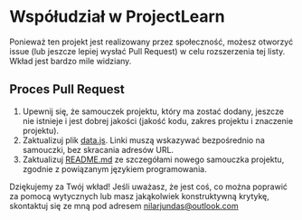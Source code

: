 # Współudział w ProjectLearn

Ponieważ ten projekt jest realizowany przez społeczność, możesz otworzyć issue (lub jeszcze lepiej wysłać Pull Request) w celu rozszerzenia tej listy. Wkład jest bardzo mile widziany.

## Proces Pull Request

1. Upewnij się, że samouczek projektu, który ma zostać dodany, jeszcze nie istnieje i jest dobrej jakości (jakość kodu, zakres projektu i znaczenie projektu).
2. Zaktualizuj plik [data.js](https://github.com/Xtremilicious/ProjectLearn-Project-Based-Learning/blob/master/src/data.js). Linki muszą wskazywać bezpośrednio na samouczki, bez skracania adresów URL.
3. Zaktualizuj [README.md](https://github.com/Xtremilicious/ProjectLearn-Project-Based-Learning/blob/master/README.md) ze szczegółami nowego samouczka projektu, zgodnie z powiązanym językiem programowania.

Dziękujemy za Twój wkład! Jeśli uważasz, że jest coś, co można poprawić za pomocą wytycznych lub masz jakąkolwiek konstruktywną krytykę, skontaktuj się ze mną pod adresem <nilarjundas@outlook.com>
